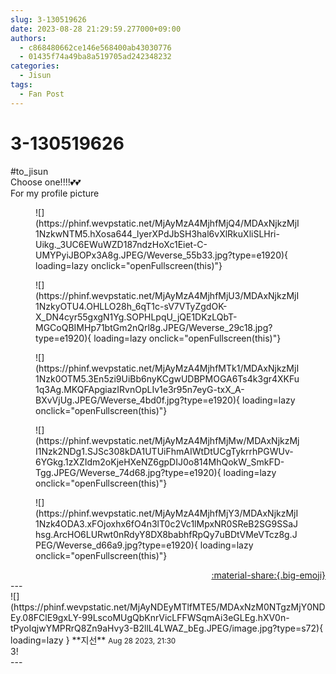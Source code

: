```yaml
---
slug: 3-130519626
date: 2023-08-28 21:29:59.277000+09:00
authors:
  - c868480662ce146e568400ab43030776
  - 01435f74a49ba8a519705ad242348232
categories:
  - Jisun
tags:
  - Fan Post
---
```


# 3-130519626

<div class="post-container" markdown="1">
<div class="content-container md-sidebar__scrollwrap" markdown="1">

\#to_jisun <br>Choose one!!!!💕💕<br>For my profile picture
<figure markdown="1">
![](https://phinf.wevpstatic.net/MjAyMzA4MjhfMjQ4/MDAxNjkzMjI1NzkwNTM5.hXosa644_lyerXPdJbSH3hal6vXlRkuXliSLHri-Uikg._3UC6EWuWZD187ndzHoXc1Eiet-C-UMYPyiJBOPx3A8g.JPEG/Weverse_55b33.jpg?type=e1920){ loading=lazy onclick="openFullscreen(this)"}
</figure>

<figure markdown="1">
![](https://phinf.wevpstatic.net/MjAyMzA4MjhfMjU3/MDAxNjkzMjI1NzkyOTU4.OHLLO28h_6qT1c-sV7VTyZgdOK-X_DN4cyr55gxgN1Yg.SOPHLpqU_jQE1DKzLQbT-MGCoQBIMHp71btGm2nQrl8g.JPEG/Weverse_29c18.jpg?type=e1920){ loading=lazy onclick="openFullscreen(this)"}
</figure>

<figure markdown="1">
![](https://phinf.wevpstatic.net/MjAyMzA4MjhfMTk1/MDAxNjkzMjI1Nzk0OTM5.3En5zi9UiBb6nyKCgwUDBPMOGA6Ts4k3gr4XKFu1q3Ag.MKQFApgiazIRvnOpLIv1e3r95n7eyG-txX_A-BXvVjUg.JPEG/Weverse_4bd0f.jpg?type=e1920){ loading=lazy onclick="openFullscreen(this)"}
</figure>

<figure markdown="1">
![](https://phinf.wevpstatic.net/MjAyMzA4MjhfMjMw/MDAxNjkzMjI1Nzk2NDg1.SJSc308kDA1UTUiFhmAIWtDtUCgTykrrhPGWUv-6YGkg.1zXZIdm2oKjeHXeNZ6gpDIJ0o814MhQokW_SmkFD-Tgg.JPEG/Weverse_74d68.jpg?type=e1920){ loading=lazy onclick="openFullscreen(this)"}
</figure>

<figure markdown="1">
![](https://phinf.wevpstatic.net/MjAyMzA4MjhfMjY3/MDAxNjkzMjI1Nzk4ODA3.xFOjoxhx6fO4n3lT0c2Vc1lMpxNR0SReB2SG9SSaJhsg.ArcHO6LURwt0nRdyY8DX8babhfRpQy7uBDtVMeVTcz8g.JPEG/Weverse_d66a9.jpg?type=e1920){ loading=lazy onclick="openFullscreen(this)"}
</figure>


</div>
</div>

<div style="text-align: right;" markdown="1">
<a href="https://weverse.io/fromis9/fanpost/3-130519626" style="text-align: right;">:material-share:{.big-emoji}</a>
</div>
---

<div class="comments-container md-sidebar__scrollwrap" markdown="1">
<div class="comment" markdown="1">
<div class='id-container' markdown="1">
![](https://phinf.wevpstatic.net/MjAyNDEyMTlfMTE5/MDAxNzM0NTgzMjY0NDEy.08FClE9gxLY-99LscoMUgQbKnrVicLFFWSqmAi3eGLEg.hXV0n-tPyoIqjwYMPRrQ8Zn9aHvy3-B2llL4LWAZ_bEg.JPEG/image.jpg?type=s72){ loading=lazy }
**<span class="artist">지선</span>** <small>Aug 28 2023, 21:30</small><br>
</div>
<div class='comment-body' markdown="1">
3!
</div>
</div>
</div>
---
